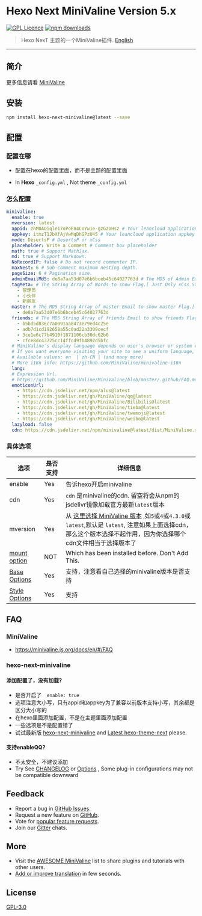# Hexo Next MiniValine Version 5.x
[![GPL Licence](https://cdn.jsdelivr.net/gh/MHuiG/imgbed/github/gpl.svg)](https://opensource.org/licenses/GPL-3.0/) 
[![npm downloads](https://img.shields.io/npm/dm/hexo-next-minivaline.svg?style=flat-square)](https://www.npmjs.com/package/hexo-next-minivaline)

>Hexo NexT 主题的一个MiniValine插件.  [English](README.md)
------------------------------
## 简介

更多信息请看 [MiniValine](https://github.com/MiniValine/MiniValine)

## 安装

``` bash
npm install hexo-next-minivaline@latest --save
```



## 配置

### 配置在哪

+ 配置在hexo的配置里面，而不是主题的配置里面

+ In **Hexo** `_config.yml` , Not theme `_config.yml`

### 怎么配置

```yml
minivaline:
  enable: true
  mversion: latest
  appid: zhM0AOiqle17oPoE84CoYw1e-gzGzoHsz # Your leancloud application appid
  appkey: itmzT1JbXfAjVwMqDhGPzU45 # Your leancloud application appkey
  mode: DesertsP # DesertsP or xCss
  placeholder: Write a Comment # Comment box placeholder
  math: true # Support MathJax.
  md: true # Support Markdown.
  NoRecordIP: false # Do not record commenter IP.
  maxNest: 6 # Sub-comment maximum nesting depth.
  pageSize: 6 # Pagination size.
  adminEmailMd5: de8a7aa53d07e6b6bceb45c64027763d # The MD5 of Admin Email to show Admin Flag.[ Just Only DesertsP Style mode]
  tagMeta: # The String Array of Words to show Flag.[ Just Only xCss Style mode]
    - 管理员
    - 小伙伴
    - 新朋友
  master: # The MD5 String Array of master Email to show master Flag.[ Just Only xCss Style mode]
    - de8a7aa53d07e6b6bceb45c64027763d
  friends: # The MD5 String Array of friends Email to show friends Flag. [ Just Only xCss Style mode]
    - b5bd5d836c7a0091aa8473e79ed4c25e
    - adb7d1cd192658a55c0ad22a3309cecf
    - 3ce1e6c77b4910f1871106cb30dc62b0
    - cfce8dc43725cc14ffcd9fb4892d5bfc
  # MiniValine's display language depends on user's browser or system environment
  # If you want everyone visiting your site to see a uniform language, you can set a force language value
  # Available values: en  | zh-CN | (and many more)
  # More i18n info: https://github.com/MiniValine/minivaline-i18n
  lang:
  # Expression Url.
  # https://github.com/MiniValine/MiniValine/blob/master/.github/FAQ.md#how-to-customize-emoticons
  emoticonUrl:
    - https://cdn.jsdelivr.net/npm/alus@latest
    - https://cdn.jsdelivr.net/gh/MiniValine/qq@latest
    - https://cdn.jsdelivr.net/gh/MiniValine/Bilibilis@latest
    - https://cdn.jsdelivr.net/gh/MiniValine/tieba@latest
    - https://cdn.jsdelivr.net/gh/MiniValine/twemoji@latest
    - https://cdn.jsdelivr.net/gh/MiniValine/weibo@latest
  lazyload: false
  cdn: https://cdn.jsdelivr.net/npm/minivaline@latest/dist/MiniValine.min.js
```

### 具体选项

| 选项                                                         | 是否支持 | 详细信息                                                     |
| ------------------------------------------------------------ | -------- | ------------------------------------------------------------ |
| enable                                                       | Yes      | 告诉hexo开启minivaline                                       |
| cdn                                                          | Yes      | `cdn` 是minivaline的cdn. 留空将会从npm的jsdelivr镜像加载官方最新`latest`版本 |
| mversion                                                     | Yes      | 从 [这里选择 MiniValine 版本](https://www.npmjs.com/package/minivaline?activeTab=versions) ,如`5`或`4`或`4.3.0`或`latest`,默认是 `latest`, 注意如果上面选择cdn，那么这个版本选择不起作用，因为你选择哪个cdn文件相当于选择版本了 |
| [mount option](https://minivaline.js.org/docs/en/#/Options?id=mount-options) | NOT      | Which has been installed before. Don't Add This.             |
| [Base Options](https://minivaline.js.org/docs/en/#/Options?id=base-options) | Yes      | 支持，注意看自己选择的minivaline版本是否支持                 |
| [Style Options](https://minivaline.js.org/docs/en/#/Options?id=style-options) | Yes      | 支持                                                         |



## FAQ

### MiniValine

+ <https://minivaline.js.org/docs/en/#/FAQ>

### hexo-next-minivaline

#### 添加配置了，没有加载?

+ 是否开启了`  enable: true`
+ 选项注意大小写，只有appid和appkey为了兼容以前版本支持小写，其余都是区分大小写的
+ 在hexo里面添加配置，不是在主题里面添加配置
+ 一些选项是不是配置错了
+ 试试最新版 [hexo-next-minivaline](https://www.npmjs.com/package/hexo-next-minivaline?activeTab=versions) and [Latest hexo-theme-next](https://github.com/next-theme/hexo-theme-next/releases) please.

#### 支持enableQQ?

+ 不太安全，不建议添加
+ Try See [CHANGELOG](https://minivaline.js.org/docs/en/#/CHANGELOG) or [Options](https://minivaline.js.org/docs/en/#/Options) , Some plug-in configurations may not be compatible downward



## Feedback

* Report a bug in [GitHub Issues][issues-bug-url].
* Request a new feature on [GitHub][issues-feat-url].
* Vote for [popular feature requests][feat-req-vote-url].
* Join our [Gitter][gitter-url] chats.



## More 

+ Visit the [AWESOME MiniValine](https://github.com/MiniValine/AWESOME-MiniValine) list to share plugins and tutorials with other users.
+ [Add or improve translation](https://crowdin.com/project/minivaline) in few seconds.




## License

[GPL-3.0](https://github.com/MiniValine/hexo-next-minivaline/blob/master/LICENSE)


[issues-bug-url]: https://github.com/MiniValine/MiniValine/issues/new?assignees=&labels=Bug&template=bug-report.md
[issues-feat-url]: https://github.com/MiniValine/MiniValine/issues/new?assignees=&labels=Feature+Request&template=feature-request.md
[gitter-url]: https://gitter.im/thebestminivaline
[feat-req-vote-url]: https://github.com/MiniValine/MiniValine/issues?q=is%3Aopen+is%3Aissue+label%3A%22Feature+Request%22
